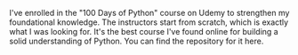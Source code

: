 I've enrolled in the "100 Days of Python" course on Udemy to strengthen my foundational knowledge. 
The instructors start from scratch, which is exactly what I was looking for. 
It's the best course I've found online for building a solid understanding of Python. 
You can find the repository for it here.

